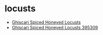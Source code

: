 # locusts

 * [Ghiscari Spiced Honeyed Locusts](../../index/g/ghiscari-spiced-honeyed-locusts-395309.json)
 * [Ghiscari Spiced Honeyed Locusts 395309](../../index/g/ghiscari-spiced-honeyed-locusts-395309.json)
